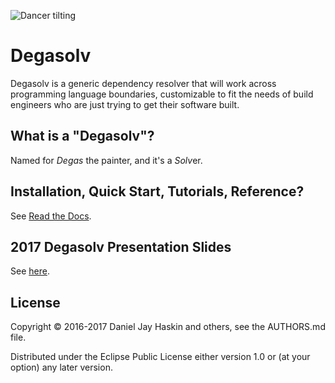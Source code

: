 ![Dancer tilting](https://github.com/djhaskin987/degasolv/raw/develop/degasolv.png)

Degasolv
========

Degasolv is a generic dependency resolver that will work across
programming language boundaries, customizable to fit the needs of
build engineers who are just trying to get their software built.

## What is a "Degasolv"?

Named for *Degas* the painter, and it's a *Solv*er.

## Installation, Quick Start, Tutorials, Reference?

See [Read the Docs](http://degasolv.readthedocs.io/en/develop/).

## 2017 Degasolv Presentation Slides

See [here](http://bit.ly/degasolv2017pres).

## License

Copyright © 2016-2017 Daniel Jay Haskin and others, see the AUTHORS.md file.

Distributed under the Eclipse Public License either version 1.0 or (at
your option) any later version.

